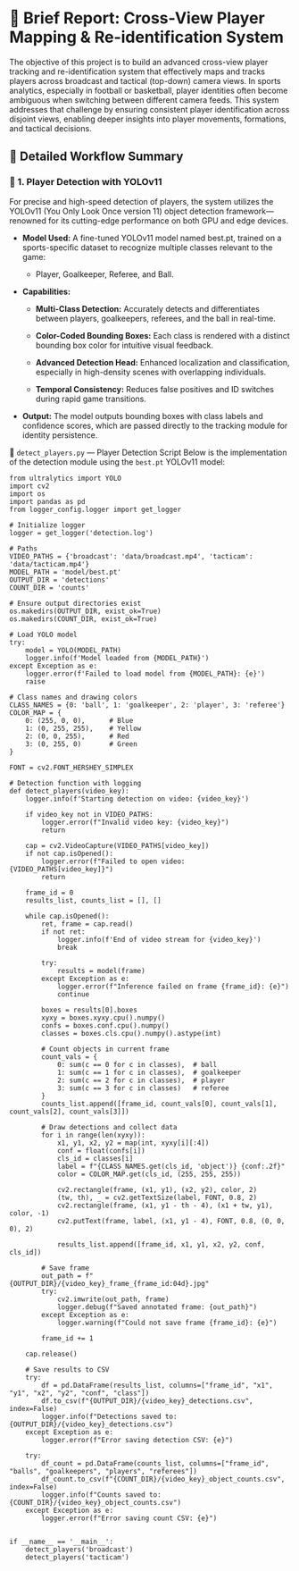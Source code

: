 # 📄 Brief Report: Cross-View Player Mapping & Re-identification System

The objective of this project is to build an advanced cross-view player tracking and re-identification system that effectively maps and tracks players across broadcast and tactical (top-down) camera views. In sports analytics, especially in football or basketball, player identities often become ambiguous when switching between different camera feeds. This system addresses that challenge by ensuring consistent player identification across disjoint views, enabling deeper insights into player movements, formations, and tactical decisions.

## 🔄 Detailed Workflow Summary

### 📌 1. Player Detection with YOLOv11

For precise and high-speed detection of players, the system utilizes the YOLOv11 (You Only Look Once version 11) object detection framework—renowned for its cutting-edge performance on both GPU and edge devices.

- **Model Used:** A fine-tuned YOLOv11 model named best.pt, trained on a sports-specific dataset to recognize multiple classes relevant to the game:
    - Player, Goalkeeper, Referee, and Ball.
- **Capabilities:**

    - **Multi-Class Detection:** Accurately detects and differentiates between players, goalkeepers, referees, and the ball in real-time.

    - **Color-Coded Bounding Boxes:** Each class is rendered with a distinct bounding box color for intuitive visual feedback.

    - **Advanced Detection Head:** Enhanced localization and classification, especially in high-density scenes with overlapping individuals.

    - **Temporal Consistency:** Reduces false positives and ID switches during rapid game transitions.

- **Output:**
The model outputs bounding boxes with class labels and confidence scores, which are passed directly to the tracking module for identity persistence.

🧾 `detect_players.py` — Player Detection Script
Below is the implementation of the detection module using the `best.pt` YOLOv11 model:

```
from ultralytics import YOLO
import cv2
import os
import pandas as pd
from logger_config.logger import get_logger

# Initialize logger
logger = get_logger('detection.log')

# Paths
VIDEO_PATHS = {'broadcast': 'data/broadcast.mp4', 'tacticam': 'data/tacticam.mp4'}
MODEL_PATH = 'model/best.pt'
OUTPUT_DIR = 'detections'
COUNT_DIR = 'counts'

# Ensure output directories exist
os.makedirs(OUTPUT_DIR, exist_ok=True)
os.makedirs(COUNT_DIR, exist_ok=True)

# Load YOLO model
try:
    model = YOLO(MODEL_PATH)
    logger.info(f'Model loaded from {MODEL_PATH}')
except Exception as e:
    logger.error(f'Failed to load model from {MODEL_PATH}: {e}')
    raise

# Class names and drawing colors
CLASS_NAMES = {0: 'ball', 1: 'goalkeeper', 2: 'player', 3: 'referee'}
COLOR_MAP = {
    0: (255, 0, 0),      # Blue
    1: (0, 255, 255),    # Yellow
    2: (0, 0, 255),      # Red
    3: (0, 255, 0)       # Green
}

FONT = cv2.FONT_HERSHEY_SIMPLEX

# Detection function with logging
def detect_players(video_key):
    logger.info(f'Starting detection on video: {video_key}')
    
    if video_key not in VIDEO_PATHS:
        logger.error(f"Invalid video key: {video_key}")
        return

    cap = cv2.VideoCapture(VIDEO_PATHS[video_key])
    if not cap.isOpened():
        logger.error(f"Failed to open video: {VIDEO_PATHS[video_key]}")
        return

    frame_id = 0
    results_list, counts_list = [], []

    while cap.isOpened():
        ret, frame = cap.read()
        if not ret:
            logger.info(f'End of video stream for {video_key}')
            break

        try:
            results = model(frame)
        except Exception as e:
            logger.error(f"Inference failed on frame {frame_id}: {e}")
            continue

        boxes = results[0].boxes
        xyxy = boxes.xyxy.cpu().numpy()
        confs = boxes.conf.cpu().numpy()
        classes = boxes.cls.cpu().numpy().astype(int)

        # Count objects in current frame
        count_vals = {
            0: sum(c == 0 for c in classes),  # ball
            1: sum(c == 1 for c in classes),  # goalkeeper
            2: sum(c == 2 for c in classes),  # player
            3: sum(c == 3 for c in classes)   # referee
        }
        counts_list.append([frame_id, count_vals[0], count_vals[1], count_vals[2], count_vals[3]])

        # Draw detections and collect data
        for i in range(len(xyxy)):
            x1, y1, x2, y2 = map(int, xyxy[i][:4])
            conf = float(confs[i])
            cls_id = classes[i]
            label = f"{CLASS_NAMES.get(cls_id, 'object')} {conf:.2f}"
            color = COLOR_MAP.get(cls_id, (255, 255, 255))

            cv2.rectangle(frame, (x1, y1), (x2, y2), color, 2)
            (tw, th), _ = cv2.getTextSize(label, FONT, 0.8, 2)
            cv2.rectangle(frame, (x1, y1 - th - 4), (x1 + tw, y1), color, -1)
            cv2.putText(frame, label, (x1, y1 - 4), FONT, 0.8, (0, 0, 0), 2)

            results_list.append([frame_id, x1, y1, x2, y2, conf, cls_id])

        # Save frame
        out_path = f"{OUTPUT_DIR}/{video_key}_frame_{frame_id:04d}.jpg"
        try:
            cv2.imwrite(out_path, frame)
            logger.debug(f"Saved annotated frame: {out_path}")
        except Exception as e:
            logger.warning(f"Could not save frame {frame_id}: {e}")

        frame_id += 1

    cap.release()

    # Save results to CSV
    try:
        df = pd.DataFrame(results_list, columns=["frame_id", "x1", "y1", "x2", "y2", "conf", "class"])
        df.to_csv(f"{OUTPUT_DIR}/{video_key}_detections.csv", index=False)
        logger.info(f"Detections saved to: {OUTPUT_DIR}/{video_key}_detections.csv")
    except Exception as e:
        logger.error(f"Error saving detection CSV: {e}")

    try:
        df_count = pd.DataFrame(counts_list, columns=["frame_id", "balls", "goalkeepers", "players", "referees"])
        df_count.to_csv(f"{COUNT_DIR}/{video_key}_object_counts.csv", index=False)
        logger.info(f"Counts saved to: {COUNT_DIR}/{video_key}_object_counts.csv")
    except Exception as e:
        logger.error(f"Error saving count CSV: {e}")


if __name__ == '__main__':
    detect_players('broadcast')
    detect_players('tacticam')

```